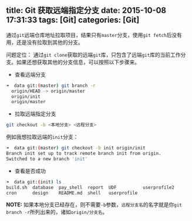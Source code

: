 title: Git 获取远端指定分支
date: 2015-10-08 17:31:33
tags: [Git]
categories: [Git]
---
通过`git`远端仓库地址拉取项目，结果只有`master`分支，使用`git fetch`后没有用，还是没有拉取到其他的分支。

问题定位： 通过`git clone`获取的远端`git`库，只包含了远端`git`库的当前工作分支。如果还想获取其他的分支信息，可以按照以下步骤来。

* 查看远端分支

```bash
➜  data git:(master) git branch -r
  origin/HEAD -> origin/master
  origin/init
  origin/master
```

* 拉取远端指定分支

```bash
git checkout -b <本地分支> <远程分支>
```
例如我想拉取远端的`init`分支：
```bash
➜  data git:(master) git checkout -b init origin/init 
Branch init set up to track remote branch init from origin.
Switched to a new branch 'init'
```

* 查看是否成功

```bash
➜  data git:(init) ls  
build.sh  database  pay_shell  report  UDF          userprofile2
cron      design    README.md  shell   userprofile
```
**NOTE:** 如果本地分支已经存在，则不需要`-b`参数，`远程分支名`的名字就是你`git branch -r`所列出来的，诸如`origin/分支名`。
